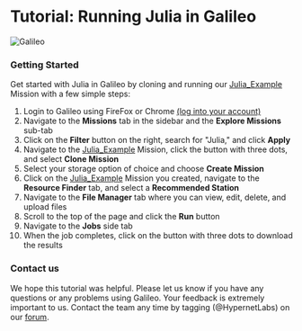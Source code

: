 # Tutorial: Running Julia in Galileo

![Galileo](images/julia/julia.gif)

### Getting Started

Get started with Julia in Galileo by cloning and running our [Julia_Example](https://galileo.hypernetlabs.io/public-missions/7a45baa9-fa04-4a29-bf3c-7eb2e081c749) Mission with a few simple steps:

1.	Login to Galileo using FireFox or Chrome [(log into your account)](http://galileo.hypernetlabs.io/)
2.	Navigate to the **Missions** tab in the sidebar and the **Explore Missions** sub-tab
3.	Click on the **Filter** button on the right, search for "Julia," and click **Apply**
4.	Navigate to the [Julia_Example](https://galileo.hypernetlabs.io/public-missions/7a45baa9-fa04-4a29-bf3c-7eb2e081c749) Mission, click the button with three dots, and select **Clone Mission**
5.	Select your storage option of choice and choose **Create Mission**
6.	Click on the [Julia_Example](https://galileo.hypernetlabs.io/public-missions/7a45baa9-fa04-4a29-bf3c-7eb2e081c749) Mission you created, navigate to the **Resource Finder** tab, and select a **Recommended Station**
7.	Navigate to the **File Manager** tab where you can view, edit, delete, and upload files
8.	Scroll to the top of the page and click the **Run** button
9.	Navigate to the **Jobs** side tab
10.	When the job completes, click on the button with three dots to download the results

### Contact us

We hope this tutorial was helpful. Please let us know if you have any questions or any problems using Galileo. Your feedback is extremely important to us. Contact the team any time by tagging (@HypernetLabs) on our [forum](https://galileo-forum.hypernetlabs.io).
